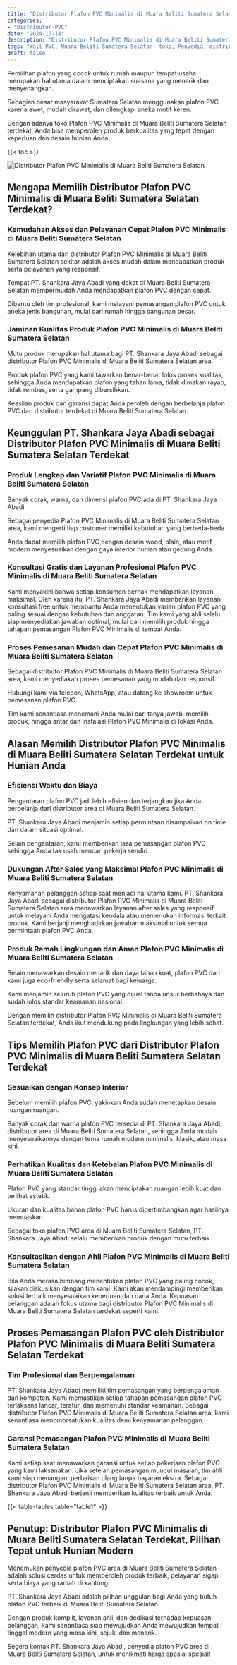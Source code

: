 ```yaml
---
title: "Distributor Plafon PVC Minimalis di Muara Beliti Sumatera Selatan"
categories: 
- "Distributor-PVC"
date: "2024-10-14"
description: "Distributor Plafon PVC Minimalis di Muara Beliti Sumatera Selatan bagi tempat tinggal, office, dan toko. Material berkualitas, beragam motif, warna menarik, beserta servis penempatan dikerjakan oleh tenaga ahli berpengalaman dan garansi resmi!|Jasa distribusi Plafon PVC Minimalis di Muara Beliti Sumatera Selatan bagi kebutuhan rumah, office, maupun gerai, beserta material berkualitas dan instalasi oleh teknisi berpengalaman dan jaminan resmi.|Alternatif Plafon PVC Minimalis di Muara Beliti Sumatera Selatan yang terpercaya bagi tempat tinggal, perkantoran, dan ritel, dengan produk berkualitas dan penempatan ditangani oleh teknisi profesional serta kepastian resmi.|Penyediaan Plafon PVC Minimalis di Muara Beliti Sumatera Selatan untuk tempat tinggal, kantor, dan toko, beserta panel unggulan dan pemasangan dikerjakan oleh tim ahli, dilengkapi beserta jaminan resmi.}"
tags: "Wall PVC, Muara Beliti Sumatera Selatan, toko, Penyedia, distributor"
draft: false
---
```


Pemilihan plafon yang cocok untuk rumah maupun tempat usaha merupakan hal utama dalam menciptakan suasana yang menarik dan menyenangkan.

Sebagian besar masyarakat Sumatera Selatan menggunakan plafon PVC karena awet, mudah dirawat, dan dilengkapi aneka motif keren.

Dengan adanya toko Plafon PVC Minimalis di Muara Beliti Sumatera Selatan terdekat, Anda bisa memperoleh produk berkualitas yang tepat dengan keperluan dan desain hunian Anda.

{{< toc >}}

![Distributor Plafon PVC Minimalis di Muara Beliti Sumatera Selatan](/images/Distributor-PVC/Distributor-Plafon-PVC-Minimalis-di-Muara-Beliti-Sumatera-Selatan.png)


## Mengapa Memilih Distributor Plafon PVC Minimalis di Muara Beliti Sumatera Selatan Terdekat?

### Kemudahan Akses dan Pelayanan Cepat Plafon PVC Minimalis di Muara Beliti Sumatera Selatan

Kelebihan utama dari distributor Plafon PVC Minimalis di Muara Beliti Sumatera Selatan sekitar adalah akses mudah dalam mendapatkan produk serta pelayanan yang responsif.

Tempat PT. Shankara Jaya Abadi yang dekat di Muara Beliti Sumatera Selatan mempermudah Anda mendapatkan plafon PVC dengan cepat.

Dibantu oleh tim profesional, kami melayani pemasangan plafon PVC untuk aneka jenis bangunan, mulai dari rumah hingga bangunan besar.

### Jaminan Kualitas Produk Plafon PVC Minimalis di Muara Beliti Sumatera Selatan

Mutu produk merupakan hal utama bagi PT. Shankara Jaya Abadi sebagai distributor Plafon PVC Minimalis di Muara Beliti Sumatera Selatan area.

Produk plafon PVC yang kami tawarkan benar-benar lolos proses kualitas, sehingga Anda mendapatkan plafon yang tahan lama, tidak dimakan rayap, tidak rembes, serta gampang dibersihkan.

Keaslian produk dan garansi dapat Anda peroleh dengan berbelanja plafon PVC dari distributor terdekat di Muara Beliti Sumatera Selatan.

## Keunggulan PT. Shankara Jaya Abadi sebagai Distributor Plafon PVC Minimalis di Muara Beliti Sumatera Selatan Terdekat

### Produk Lengkap dan Variatif Plafon PVC Minimalis di Muara Beliti Sumatera Selatan

Banyak corak, warna, dan dimensi plafon PVC ada di PT. Shankara Jaya Abadi.

Sebagai penyedia Plafon PVC Minimalis di Muara Beliti Sumatera Selatan area, kami mengerti tiap customer memiliki kebutuhan yang berbeda-beda.

Anda dapat memilih plafon PVC dengan desain wood, plain, atau motif modern menyesuaikan dengan gaya interior hunian atau gedung Anda.

### Konsultasi Gratis dan Layanan Profesional Plafon PVC Minimalis di Muara Beliti Sumatera Selatan

Kami menyakini bahwa setiap konsumen berhak mendapatkan layanan maksimal. Oleh karena itu, PT. Shankara Jaya Abadi memberikan layanan konsultasi free untuk membantu Anda menentukan varian plafon PVC yang paling sesuai dengan kebutuhan dan anggaran. Tim kami yang ahli selalu siap menyediakan jawaban optimal, mulai dari memilih produk hingga tahapan pemasangan Plafon PVC Minimalis di tempat Anda.

### Proses Pemesanan Mudah dan Cepat Plafon PVC Minimalis di Muara Beliti Sumatera Selatan

Sebagai distributor Plafon PVC Minimalis di Muara Beliti Sumatera Selatan area, kami menyediakan proses pemesanan yang mudah dan responsif.

Hubungi kami via telepon, WhatsApp, atau datang ke showroom untuk pemesanan plafon PVC.

Tim kami senantiasa menemani Anda mulai dari tanya jawab, memilih produk, hingga antar dan instalasi Plafon PVC Minimalis di lokasi Anda.

## Alasan Memilih Distributor Plafon PVC Minimalis di Muara Beliti Sumatera Selatan Terdekat untuk Hunian Anda

### Efisiensi Waktu dan Biaya

Pengantaran plafon PVC jadi lebih efisien dan terjangkau jika Anda berbelanja dari distributor area di Muara Beliti Sumatera Selatan.

PT. Shankara Jaya Abadi menjamin setiap permintaan disampaikan on time dan dalam situasi optimal.

Selain pengantaran, kami memberikan jasa pemasangan plafon PVC sehingga Anda tak usah mencari pekerja sendiri.

### Dukungan After Sales yang Maksimal Plafon PVC Minimalis di Muara Beliti Sumatera Selatan

Kenyamanan pelanggan setiap saat menjadi hal utama kami. PT. Shankara Jaya Abadi sebagai distributor Plafon PVC Minimalis di Muara Beliti Sumatera Selatan area menawarkan layanan after sales yang responsif untuk melayani Anda mengatasi kendala atau memerlukan informasi terkait produk. Kami berjanji menghadirkan jawaban maksimal untuk semua permintaan plafon PVC Anda.

### Produk Ramah Lingkungan dan Aman Plafon PVC Minimalis di Muara Beliti Sumatera Selatan

Selain menawarkan desain menarik dan daya tahan kuat, plafon PVC dari kami juga eco-friendly serta selamat bagi keluarga.

Kami menjamin seluruh plafon PVC yang dijual tanpa unsur berbahaya dan sudah lolos standar keamanan nasional.

Dengan memilih distributor Plafon PVC Minimalis di Muara Beliti Sumatera Selatan terdekat, Anda ikut mendukung pada lingkungan yang lebih sehat.

## Tips Memilih Plafon PVC dari Distributor Plafon PVC Minimalis di Muara Beliti Sumatera Selatan Terdekat

### Sesuaikan dengan Konsep Interior

Sebelum memilih plafon PVC, yakinkan Anda sudah menetapkan desain ruangan ruangan.

Banyak corak dan warna plafon PVC tersedia di PT. Shankara Jaya Abadi, distributor area di Muara Beliti Sumatera Selatan, sehingga Anda mudah menyesuaikannya dengan tema rumah modern minimalis, klasik, atau masa kini.

### Perhatikan Kualitas dan Ketebalan Plafon PVC Minimalis di Muara Beliti Sumatera Selatan

Plafon PVC yang standar tinggi akan menciptakan ruangan lebih kuat dan terlihat estetik.

Ukuran dan kualitas bahan plafon PVC harus dipertimbangkan agar hasilnya memuaskan.

Sebagai toko plafon PVC area di Muara Beliti Sumatera Selatan, PT. Shankara Jaya Abadi selalu memberikan produk dengan mutu terbaik.

### Konsultasikan dengan Ahli Plafon PVC Minimalis di Muara Beliti Sumatera Selatan

Bila Anda merasa bimbang menentukan plafon PVC yang paling cocok, silakan diskusikan dengan tim kami. Kami akan mendampingi memberikan solusi terbaik menyesuaikan keperluan dan dana Anda. Kepuasan pelanggan adalah fokus utama bagi distributor Plafon PVC Minimalis di Muara Beliti Sumatera Selatan terdekat seperti kami.

## Proses Pemasangan Plafon PVC oleh Distributor Plafon PVC Minimalis di Muara Beliti Sumatera Selatan Terdekat

### Tim Profesional dan Berpengalaman

PT. Shankara Jaya Abadi memiliki tim pemasangan yang berpengalaman dan kompeten. Kami memastikan setiap tahapan pemasangan plafon PVC terlaksana lancar, teratur, dan memenuhi standar keamanan. Sebagai distributor Plafon PVC Minimalis di Muara Beliti Sumatera Selatan area, kami senantiasa menomorsatukan kualitas demi kenyamanan pelanggan.

### Garansi Pemasangan Plafon PVC Minimalis di Muara Beliti Sumatera Selatan

Kami setiap saat menawarkan garansi untuk setiap pekerjaan plafon PVC yang kami laksanakan. Jika setelah pemasangan muncul masalah, tim ahli kami siap menangani perbaikan ulang tanpa bayaran ekstra. Sebagai distributor Plafon PVC Minimalis di Muara Beliti Sumatera Selatan area, PT. Shankara Jaya Abadi berjanji memberikan kualitas terbaik untuk Anda.

{{< table-tables table="table1" >}}

## Penutup: Distributor Plafon PVC Minimalis di Muara Beliti Sumatera Selatan Terdekat, Pilihan Tepat untuk Hunian Modern

Menemukan penyedia plafon PVC area di Muara Beliti Sumatera Selatan adalah solusi cerdas untuk memperoleh produk terbaik, pelayanan sigap, serta biaya yang ramah di kantong.

PT. Shankara Jaya Abadi adalah pilihan unggulan bagi Anda yang butuh plafon PVC terbaik di Muara Beliti Sumatera Selatan.

Dengan produk komplit, layanan ahli, dan dedikasi terhadap kepuasan pelanggan, kami senantiasa siap mewujudkan Anda mewujudkan tempat tinggal modern yang masa kini, sejuk, dan menarik.

Segera kontak PT. Shankara Jaya Abadi, penyedia plafon PVC area di Muara Beliti Sumatera Selatan, untuk menikmati harga spesial spesial!